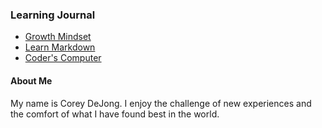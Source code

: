 ### Learning Journal
* [Growth Mindset](https://coreydejong.github.io/learning-journal/growth-mindset)
* [Learn Markdown](https://coreydejong.github.io/learning-journal/learn-markdown)
* [Coder's Computer](https://coreydejong.github.io/learning-journal/coders-computer)


#### About Me
My name is Corey DeJong. I enjoy the challenge of new experiences and the comfort of what I have found best in the world.
